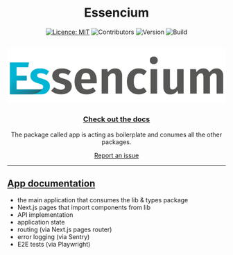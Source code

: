 <div align="center">

# Essencium

[![Licence: MIT](https://img.shields.io/badge/licence-MIT-yellow.svg)](https://opensource.org/licenses/MIT) ![Contributors](https://img.shields.io/github/contributors/Frachtwerk/essencium-frontend) ![Version](https://img.shields.io/github/package-json/v/Frachtwerk/essencium-frontend?filename=packages%2Fapp%2Fpackage.json&label=Essencium-app&color=00b5d6CMYK) ![Build](https://github.com/Frachtwerk/essencium-frontend/actions/workflows/ci.yml/badge.svg)

## ![Essencium Logo](../app/public/img/web/logotype_400x100px.svg)

### [Check out the docs](https://docs.essencium.dev)

The package called app is acting as boilerplate and conumes all the other packages.

[Report an issue](https://github.com/Frachtwerk/essencium-frontend/issues)
</div>

---

## [App documentation](https://docs.essencium.dev/devguide/packageResponsibilities)

- the main application that consumes the lib & types package
- Next.js pages that import components from lib
- API implementation
- application state
- routing (via Next.js pages router)
- error logging (via Sentry)
- E2E tests (via Playwright)
